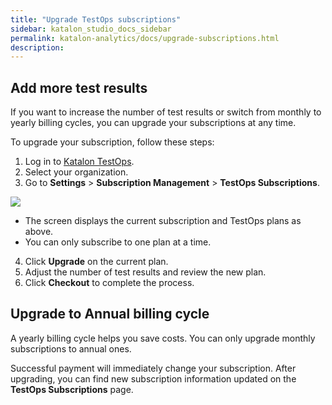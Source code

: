 ```yaml
---
title: "Upgrade TestOps subscriptions"
sidebar: katalon_studio_docs_sidebar
permalink: katalon-analytics/docs/upgrade-subscriptions.html 
description: 
---
```

## Add more test results

If you want to increase the number of test results or switch from monthly to yearly billing cycles, you can upgrade your subscriptions at any time.

To upgrade your subscription, follow these steps:
1. Log in to [Katalon TestOps](https://testops.katalon.io/).
2. Select your organization.
3. Go to **Settings** > **Subscription Management** > **TestOps Subscriptions**.

<img src="https://github.com/katalon-studio/docs-images/raw/master/katalon-analytics/docs/testops-april-release-upgrade/upgrade-rename-te-business.png">

* The screen displays the current subscription and TestOps plans as above.
* You can only subscribe to one plan at a time. 
4. Click **Upgrade** on the current plan.
5. Adjust the number of test results and review the new plan.
6. Click **Checkout** to complete the process.

## Upgrade to Annual billing cycle

A yearly billing cycle helps you save costs. You can only upgrade monthly subscriptions to annual ones.

Successful payment will immediately change your subscription. After upgrading, you can find new subscription information updated on the **TestOps Subscriptions** page.

